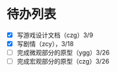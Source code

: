 # 待办列表

-   [x] 写游戏设计文档（czg）3/9
-   [x] 写剧情（zcy），3/18
-   [ ] 完成微观部分的原型（ygg）3/26
-   [ ] 完成宏观部分的原型（czg）3/26
